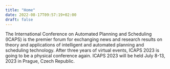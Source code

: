 ```yaml
---
title: "Home"
date: 2022-08-17T09:57:19+02:00
draft: false
---
```

The International Conference on Automated Planning and Scheduling (ICAPS) is the premier forum for exchanging news and research results on theory and applications of intelligent and automated planning and scheduling technology. After three years of virtual events, ICAPS 2023 is going to be a physical conference again.  ICAPS 2023 will be held July 8-13, 2023 in Prague, Czech Republic.

